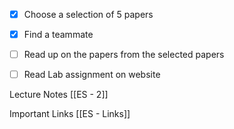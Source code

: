 - [x] Choose a selection of 5 papers
- [x] Find a teammate
- [ ] Read up on the papers from the selected papers
- [ ] Read Lab assignment on website


Lecture Notes
[[ES - 2]]

Important Links
[[ES - Links]]